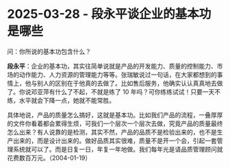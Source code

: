 # 2025-03-28 - 段永平谈企业的基本功是哪些

问：你所说的基本功包含什么？

**段永平**：企业的基本功，其实往简单说就是产品的开发能力、质量的控制能力、市场的动作能力、人力资源的管理能力等等。张瑞敏说过一句话，在大家都想到的事情上，他与别人的区别在于他真的去做了。比如售后服务，他确实认认真真地去做了。你说邓亚萍有什么了不起，不就是练了 10 年吗？可你练练试试！只要一天不练，水平就会下降一点，她就不能常胜。

具体地说，产品的质量怎么搞好，这就是基本功。比如我们产品的流程，一叠厚厚的文件你看着都会累得生烦，可我们一个层次一个层次去做，究竟产品的质量最终怎么出来？有人说靠的是检测，其实不然，产品的品质不是检验出来的，也不是生产出来的，而是设计出来的。做好品质其实很难，质量不是开一个会，引起一套管理系统就可以了。而是日复一日，年复一年地做。我们每年光是请品质管理顾问就花费数百万元。（2004-01-19）